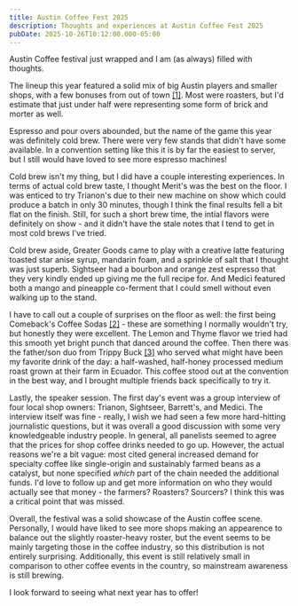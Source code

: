 ```yaml
---
title: Austin Coffee Fest 2025
description: Thoughts and experiences at Austin Coffee Fest 2025
pubDate: 2025-10-26T10:12:00.000-05:00
---
```


Austin Coffee festival just wrapped and I am (as always) filled with thoughts.

The lineup this year featured a solid mix of big Austin players and smaller shops, with a few bonuses from out of town [[1]](https://www.austincoffeefestival.com/roasters). Most were roasters, but I'd estimate that just under half were representing some form of brick and morter as well.

Espresso and pour overs abounded, but the name of the game this year was definitely cold brew. There were very few stands that didn't have some available. In a convention setting like this it is by far the easiest to server, but I still would have loved to see more espresso machines!

Cold brew isn't my thing, but I did have a couple interesting experiences. In terms of actual cold brew taste, I thought Merit's was the best on the floor. I was enticed to try Trianon's due to their new machine on show which could produce a batch in only 30 minutes, though I think the final results fell a bit flat on the finish. Still, for such a short brew time, the intial flavors were definitely on show - and it didn't have the stale notes that I tend to get in most cold brews I've tried.

Cold brew aside, Greater Goods came to play with a creative latte featuring toasted star anise syrup, mandarin foam, and a sprinkle of salt that I thought was just superb. Sightseer had a bourbon and orange zest espresso that they very kindly ended up giving me the full recipe for. And Medici featured both a mango and pineapple co-ferment that I could smell without even walking up to the stand.

I have to call out a couple of surprises on the floor as well: the first being Comeback's Coffee Sodas [[2]](https://comebackbev.com/collections) - these are something I normally wouldn't try, but honestly they were excellent. The Lemon and Thyme flavor we tried had this smooth yet bright punch that danced around the coffee. Then there was the father/son duo from Trippy Buck [[3]](https://trippybuckcoffee.square.site) who served what might have been my favorite drink of the day: a half-washed, half-honey processed medium roast grown at their farm in Ecuador. This coffee stood out at the convention in the best way, and I brought multiple friends back specifically to try it.

Lastly, the speaker session. The first day's event was a group interview of four local shop owners: Trianon, Sightseer, Barrett's, and Medici. The interview itself was fine - really, I wish we had seen a few more hard-hitting journalistic questions, but it was overall a good discussion with some very knowledgeable industry people. In general, all panelists seemed to agree that the prices for shop coffee drinks needed to go up. However, the actual reasons we're a bit vague: most cited general increased demand for specialty coffee like single-origin and sustainably farmed beans as a catalyst, but none specified _which_ part of the chain needed the additional funds. I'd love to follow up and get more information on who they would actually see that money - the farmers? Roasters? Sourcers? I think this was a critical point that was missed.

Overall, the festival was a solid showcase of the Austin coffee scene. Personally, I would have liked to see more shops making an appearence to balance out the slightly roaster-heavy roster, but the event seems to be mainly targeting those in the coffee industry, so this distribution is not entirely surprising. Additionally, this event is still relatively small in comparison to other coffee events in the country, so mainstream awareness is still brewing.

I look forward to seeing what next year has to offer!
